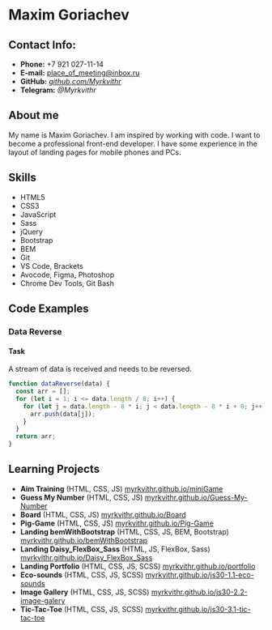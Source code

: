 # Maxim Goriachev

## Contact Info:

- **Phone:** +7 921 027-11-14
- **E-mail:** <place_of_meeting@inbox.ru>
- **GitHub:** [_github.com/Myrkvithr_](https://github.com/Myrkvithr)
- **Telegram:** _@Myrkvithr_
## About me

My name is Maxim Goriachev.
I am inspired by working with code. I want to become a professional front-end developer.
I have some experience in the layout of landing pages for mobile phones and PCs.
## Skills

- HTML5
- CSS3
- JavaScript
- Sass
- jQuery
- Bootstrap
- BEM
- Git
- VS Code, Brackets
- Avocode, Figma, Photoshop
- Chrome Dev Tools, Git Bash

## Code Examples

### Data Reverse

#### Task

A stream of data is received and needs to be reversed.

```js
function dataReverse(data) {
  const arr = [];
  for (let i = 1; i <= data.length / 8; i++) {
    for (let j = data.length - 8 * i; j < data.length - 8 * i + 8; j++) {
      arr.push(data[j]);
    }
  }
  return arr;
}
```

## Learning Projects

- **Aim Training** (HTML, CSS, JS) [myrkvithr.github.io/miniGame](https://myrkvithr.github.io/miniGame/)
- **Guess My Number** (HTML, CSS, JS) [myrkvithr.github.io/Guess-My-Number](https://myrkvithr.github.io/Guess-My-Number/)
- **Board** (HTML, CSS, JS) [myrkvithr.github.io/Board](https://myrkvithr.github.io/Board/)
- **Pig-Game** (HTML, CSS, JS) [myrkvithr.github.io/Pig-Game](https://myrkvithr.github.io/Pig-Game/)
- **Landing bemWithBootstrap** (HTML, CSS, JS, BEM, Bootstrap) [myrkvithr.github.io/bemWithBootstrap](https://myrkvithr.github.io/bemWithBootstrap/)
- **Landing Daisy_FlexBox_Sass** (HTML, JS, FlexBox, Sass) [myrkvithr.github.io/Daisy_FlexBox_Sass](https://myrkvithr.github.io/Daisy_FlexBox_Sass/)
- **Landing Portfolio** (HTML, CSS, JS, SCSS) [myrkvithr.github.io/portfolio](https://myrkvithr.github.io/portfolio/)
- **Eco-sounds** (HTML, CSS, JS, SCSS) [myrkvithr.github.io/js30-1.1-eco-sounds](https://myrkvithr.github.io/js30-1.1-eco-sounds/)
- **Image Gallery** (HTML, CSS, JS, SCSS) [myrkvithr.github.io/js30-2.2-image-galery](https://myrkvithr.github.io/js30-2.2-image-galery/)
- **Tic-Tac-Toe** (HTML, CSS, JS, SCSS) [myrkvithr.github.io/js30-3.1-tic-tac-toe](https://myrkvithr.github.io/js30-3.1-tic-tac-toe/)

